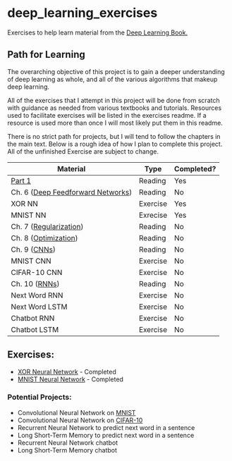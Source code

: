 # deep_learning_exercises
Exercises to help learn material from the 
[Deep Learning Book.](http://www.deeplearningbook.org/)

## Path for Learning
The overarching objective of this project is to gain a deeper understanding of
deep learning as whole, and all of the various algorithms that makeup deep 
learning. 

All of the exercises that I attempt in this project will be done from scratch 
with guidance as needed from various textbooks and tutorials. Resources used to
facilitate exercises will be listed in the exercises readme. If a resource is
used more than once I will most likely put them in this readme.

There is no strict path for projects, but I will tend to follow the chapters
in the main text. Below is a rough idea of how I plan to complete this project.
All of the unfinished Exercise are subject to change.

|Material|Type|Completed?|
|--------|----|----------|
|[Part 1](http://www.deeplearningbook.org/contents/part_basics.html)|Reading|Yes|
|Ch. 6 ([Deep Feedforward Networks](http://www.deeplearningbook.org/contents/mlp.html))|Reading|No|
|XOR NN|Exercise|Yes|
|MNIST NN|Exrecise|Yes|
|Ch. 7 ([Regularization](http://www.deeplearningbook.org/contents/regularization.html))|Reading|No|
|Ch. 8 ([Optimization](http://www.deeplearningbook.org/contents/optimization.html))|Reading|No|
|Ch. 9 ([CNNs](http://www.deeplearningbook.org/contents/convnets.html))|Reading|No|
|MNIST CNN|Exercise|No|
|CIFAR-10 CNN|Exercise|No|
|Ch. 10 ([RNNs](http://www.deeplearningbook.org/contents/rnn.html))|Reading|No|
|Next Word RNN|Exercise|No|
|Next Word LSTM|Exercise|No|
|Chatbot RNN|Exercise|No|
|Chatbot LSTM|Exercise|No|

## Exercises:
 - [XOR Neural Network](./xor_nn) - Completed
 - [MNIST Neural Network](./mnist_nn) - Completed

### Potential Projects:
 - Convolutional Neural Network on [MNIST](http://yann.lecun.com/exdb/mnist/)
 - Convolutional Neural Network on [CIFAR-10](https://www.cs.toronto.edu/~kriz/cifar.html)
 - Recurrent Neural Network to predict next word in a sentence
 - Long Short-Term Memory to predict next word in a sentence
 - Recurrent Neural Network chatbot
 - Long Short-Term Memory chatbot
